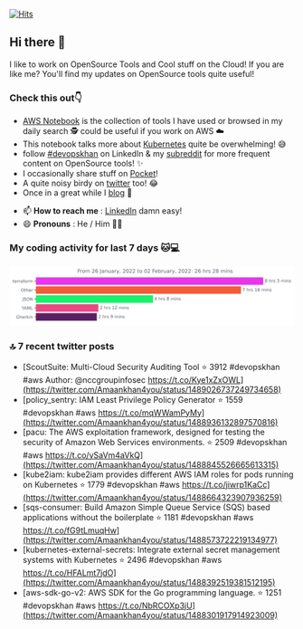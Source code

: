 [![Hits](https://hits.seeyoufarm.com/api/count/incr/badge.svg?url=https%3A%2F%2Fgithub.com%2Fakhan4u%2Fhit-counter&count_bg=%2379C83D&title_bg=%23555555&icon=&icon_color=%23E7E7E7&title=visits&edge_flat=false)](https://hits.seeyoufarm.com)

## Hi there 👋

I like to work on OpenSource Tools and Cool stuff on the Cloud! If you are like me? You'll find my updates on OpenSource tools quite useful!

### Check this out👇

* [AWS Notebook](https://histre.com/public/notebooks/dnllyanu/aws/) is the collection of tools I have used or browsed in my daily search 🕵️ could be useful if you work on AWS ☁️
* This notebook talks more about [Kubernetes](https://histre.com/public/notebooks/6uxdvo3y/kubernetes/) quite be overwhelming! 😅
* follow [#devopskhan](https://www.linkedin.com/feed/hashtag/devopskhan/) on LinkedIn & my [subreddit](https://www.reddit.com/r/devopskhan/) for more frequent content on OpenSource tools! ✨
* I occasionally share stuff on [Pocket](https://getpocket.com/@ej6g8d1dp2829A16a9Tf5d4T6bAMp3d8791rejDe86yem3bm4e14ex4fT4dluk29)!
* A quite noisy birdy on [twitter](https://twitter.com/Amaankhan4you) too! 😂
* Once in a great while I [blog](https://linuxparrot.com/) 😬


- 📫 **How to reach me** : [LinkedIn](https://www.linkedin.com/in/amaan-khan-linux-ninja) damn easy!
- 😄 **Pronouns** : He / Him 🤷‍♂️

### My coding activity for last 7 days 🐱💻

<img src="https://github.com/akhan4u/akhan4u/blob/main/images/stat.svg" alt="Amaan's Wakatime Activity!"/>

### 🔝 7 recent twitter posts
<!-- DEVDOJO:START -->
- [ScoutSuite: Multi-Cloud Security Auditing Tool
⭐️ 3912
#devopskhan #aws
Author: @nccgroupinfosec
https://t.co/Kye1xZxOWL](https://twitter.com/Amaankhan4you/status/1489026737249734658)
- [policy_sentry: IAM Least Privilege Policy Generator
⭐️ 1559
#devopskhan #aws
https://t.co/mqWWamPyMy](https://twitter.com/Amaankhan4you/status/1488936132897570816)
- [pacu: The AWS exploitation framework, designed for testing the security of Amazon Web Services environments.
⭐️ 2509
#devopskhan #aws
https://t.co/ySaVm4aVkQ](https://twitter.com/Amaankhan4you/status/1488845526665613315)
- [kube2iam: kube2iam  provides different AWS IAM roles for pods running on Kubernetes
⭐️ 1779
#devopskhan #aws
https://t.co/jiwrp1KaCc](https://twitter.com/Amaankhan4you/status/1488664323907936259)
- [sqs-consumer: Build Amazon Simple Queue Service &lpar;SQS&rpar; based applications without the boilerplate
⭐️ 1181
#devopskhan #aws
https://t.co/fG9tLmuqHw](https://twitter.com/Amaankhan4you/status/1488573722219134977)
- [kubernetes-external-secrets: Integrate external secret management systems with Kubernetes
⭐️ 2496
#devopskhan #aws
https://t.co/HFALmt7jdO](https://twitter.com/Amaankhan4you/status/1488392519381512195)
- [aws-sdk-go-v2: AWS SDK for the Go programming language. 
⭐️ 1251
#devopskhan #aws
https://t.co/NbRCOXp3jU](https://twitter.com/Amaankhan4you/status/1488301917914923009)
<!-- DEVDOJO:END -->

<!-- ![Amaan's GitHub stats](https://github-readme-stats.vercel.app/api?username=akhan4u&count_private=true&show_icons=true&hide=contribs) -->

